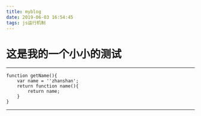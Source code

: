```yaml
---
title: myblog
date: 2019-06-03 16:54:45
tags: js运行机制
---
```

# 这是我的一个小小的测试
---
    function getName(){
        var name = ''zhanshan';
        return function name(){
            return name;
        }
    }
---
